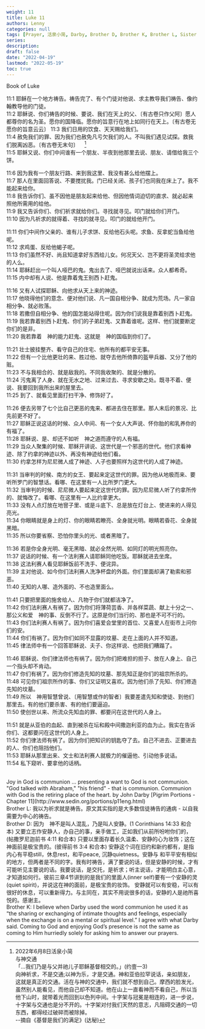 ```yaml
---
weight: 11
title: Luke 11
authors: Lenny 
categories: null
tags: [Prayer, 活泉小简, Darby, Brother D, Brother K, Brother L, Sister G]
series: 
description: 
draft: false
date: "2022-04-19"
lastmod: "2022-05-19"
toc: true
---
```

Book of Luke
<!--more-->

11:1 耶稣在一个地方祷告。祷告完了、有个门徒对他说、求主教导我们祷告、像约翰教导他的门徒。  
11:2 耶稣说、你们祷告的时候、要说、我们在天上的父、〔有古卷只作父阿〕愿人都尊你的名为圣。愿你的国降临。愿你的旨意行在地上如同行在天上。〔有古卷无愿你的旨意云云〕
11:3 我们日用的饮食、天天赐给我们。  
11:4 赦免我们的罪、因为我们也赦免凡亏欠我们的人。不叫我们遇见试探。救我们脱离凶恶。〔有古卷无末句〕&nbsp; &nbsp; [^1]  
11:5 耶稣又说、你们中间谁有一个朋友、半夜到他那里去说、朋友、请借给我三个饼。  

11:6 因为我有一个朋友行路、来到我这里、我没有甚么给他摆上。  
11:7 那人在里面回答说、不要搅扰我。门已经关闭、孩子们也同我在床上了。我不能起来给你。  
11:8 我告诉你们、虽不因他是朋友起来给他、但因他情词迫切的直求、就必起来照他所需用的给他。  
11:9 我又告诉你们、你们祈求就给你们。寻找就寻见。叩门就给你们开门。  
11:10 因为凡祈求的就得着、寻找的就寻见。叩门的就给他开门。  

11:11 你们中间作父亲的、谁有儿子求饼、反给他石头呢。求鱼、反拿蛇当鱼给他呢。  
11:12 求鸡蛋、反给他蝎子呢。  
11:13 你们虽然不好、尚且知道拿好东西给儿女。何况天父、岂不更将圣灵给求他的人么。  
11:14 耶稣赶出一个叫人哑巴的鬼。鬼出去了、哑巴就说出话来。众人都希奇。  
11:15 内中却有人说、他是靠着鬼王别西卜赶鬼。  

11:16 又有人试探耶稣、向他求从天上来的神迹。  
11:17 他晓得他们的意念、便对他们说、凡一国自相分争、就成为荒场。凡一家自相分争、就必败落。  
11:18 若撒但自相分争、他的国怎能站得住呢。因为你们说我是靠着别西卜赶鬼。  
11:19 我若靠着别西卜赶鬼、你们的子弟赶鬼、又靠着谁呢。这样、他们就要断定你们的是非。  
11:20 我若靠着　神的能力赶鬼、这就是　神的国临到你们了。  

11:21 壮士披挂整齐、看守自己的住宅、他所有的都平安无事。  
11:22 但有一个比他更壮的来、胜过他、就夺去他所倚靠的盔甲兵器、又分了他的赃。  
11:23 不与我相合的、就是敌我的。不同我收聚的、就是分散的。  
11:24 污鬼离了人身、就在无水之地、过来过去、寻求安歇之处。既寻不着、便说、我要回到我所出来的屋里去。  
11:25 到了、就看见里面打扫干净、修饰好了。  

11:26 便去另带了七个比自己更恶的鬼来、都进去住在那里。那人末后的景况、比先前更不好了。  
11:27 耶稣正说这话的时候、众人中间、有一个女人大声说、怀你胎的和乳养你的有福了。  
11:28 耶稣说、是、却还不如听　神之道而遵守的人有福。  
11:29 当众人聚集的时候、耶稣开讲说、这世代是一个邪恶的世代。他们求看神迹、除了约拿的神迹以外、再没有神迹给他们看。  
11:30 约拿怎样为尼尼微人成了神迹、人子也要照样为这世代的人成了神迹。  

11:31 当审判的时候、南方的女王、要起来定这世代的罪。因为他从地极而来、要听所罗门的智慧话。看哪、在这里有一人比所罗门更大。  
11:32 当审判的时候、尼尼微人要起来定这世代的罪。因为尼尼微人听了约拿所传的、就悔改了。看哪、在这里有一人比约拿更大。  
11:33 没有人点灯放在地窨子里、或是斗底下、总是放在灯台上、使进来的人得见亮光。  
11:34 你眼睛就是身上的灯、你的眼睛若瞭亮、全身就光明。眼睛若昏花、全身就黑暗。  
11:35 所以你要省察、恐怕你里头的光、或者黑暗了。  

11:36 若是你全身光明、毫无黑暗、就必全然光明、如同灯的明光照亮你。  
11:37 说话的时候、有一个法利赛人请耶稣同他吃饭。耶稣就进去坐席。  
11:38 这法利赛人看见耶稣饭前不洗手、便诧异。  
11:39 主对他说、如今你们法利赛人洗净杯盘的外面。你们里面却满了勒索和邪恶。  
11:40 无知的人哪、造外面的、不也造里面么。  

11:41 只要把里面的施舍给人、凡物于你们就都洁净了。  
11:42 你们法利赛人有祸了。因为你们将薄荷芸香、并各样菜蔬、献上十分之一、那公义和爱　神的事、反倒不行了。这原是你们当行的、那也是不可不行的。  
11:43 你们法利赛人有祸了。因为你们喜爱会堂里的首位、又喜爱人在街市上问你们的安。  
11:44 你们有祸了。因为你们如同不显露的坟墓、走在上面的人并不知道。  
11:45 律法师中有一个回答耶稣说、夫子、你这样说、也把我们糟蹋了。  

11:46 耶稣说、你们律法师也有祸了。因为你们把难担的担子、放在人身上、自己一个指头却不肯动。  
11:47 你们有祸了。因为你们修造先知的坟墓、那先知正是你们的祖宗所杀的。  
11:48 可见你们祖宗所作的事、你们又证明又喜欢。因为他们杀了先知、你们修造先知的坟墓。  
11:49 所以　神用智慧曾说、〔用智慧或作的智者〕我要差遣先知和使徒、到他们那里去。有的他们要杀害、有的他们要逼迫。  
11:50 使创世以来、所流众先知血的罪、都要问在这世代的人身上。  

11:51 就是从亚伯的血起、直到被杀在坛和殿中间撒迦利亚的血为止。我实在告诉你们、这都要问在这世代的人身上。  
11:52 你们律法师有祸了。因为你们把知识的钥匙夺了去。自己不进去、正要进去的人、你们也阻挡他们。  
11:53 耶稣从那里出来、文士和法利赛人就极力的催逼他、引动他多说话。  
11:54 私下窥听、要拿他的话柄。 

[^1]: 2022年6月8日活泉小简  
与神交通  
「…我们乃是与父并祂儿子耶稣基督相交的。」(约壹一3)  
向神祈求，不是交通;以神为乐，才是交通。神和亚伯拉罕说话，亲如朋友，这就是真正的交通。活在与神的交通中，我们就不想到自己。摩西的脸发光，虽然别人能看见，而他自己却不知道。他在山上一直看神而不看自己，所以当他下山时，就带着光而回到以色列中间。十字架与冠冕是相连的，进一步说，十字架与交通也是分不开的。十字架对付我们天然的意志，凡阻碍交通的一切东西，都得经过破碎而被除掉。  
--摘自《基督是我们的满足》(达秘)  
<br>
Joy in God is communion … presenting a want to God is not communion.  
"God talked with Abraham," "his friend" - that is communion.  
Communion with God is the retiring place of the heart.  
by John Darby [Pigrim Portions - Chapter 11](http://www.sedin.org/portions/p11eng.html)  
<br>
Brother L: 我以为祈求就是祷告。原文其实指的是大多数信徒祷告的通病 - 以自我需要为中心的祷告。  
<br>
Brother D: 因为　神不是叫人混乱，乃是叫人安静。(1 Corinthians 14:33 和合本)  
又要立志作安静人，办自己的事，亲手做工，正如我们从前所吩咐你们的， (帖撒罗尼迦前书 4:11 和合本)  
只要以里面存着长久温柔、安静的心为妆饰；这在　神面前是极宝贵的。(彼得前书 3:4 和合本)  
安静这个词在旧约和新约都有，是指内心有平稳still，休息rest，和平peace, 沉静quietness。安静与 和平平安有相似的地方，但两者是不同的字。我有时祷告，满了要说的话，但是安静的时候，才有可能听见主要说的话。我要说话，是交托，是祈求；听主说话，才能明白主心意，才知道如何行。彼前三章4节讲到的是我们的里面人(inner self)要有一个安静的灵(quiet spirit)，并说这在神的面前，是极宝贵的妆饰。  
安静就可以有安稳，可以有很好的休息，可以重新得力。与主同在，其实不用说很多的话，安静的人是祂所喜悦的。感谢主。  
<br>
Brother K:  I believe when Darby used the word communion he used it as “the sharing or exchanging of intimate thoughts and feelings, especially when the exchange is on a mental or spiritual level.” I agree with what Darby said. Coming to God and enjoying God’s presence is not the same as coming to Him hurriedly solely for asking him to answer our prayers.  
